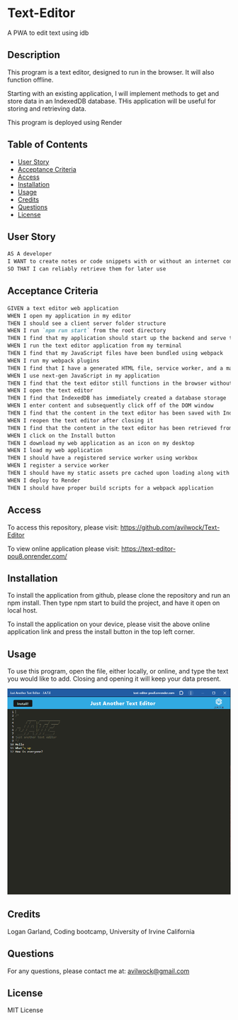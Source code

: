 # Text-Editor
A PWA to edit text using idb

## Description

This program is a text editor, designed to run in the browser. It will also function offline.

Starting with an existing application, I will implement methods to get and store data in an IndexedDB database. THis application will be useful for storing and retrieving data.

This program is deployed using Render

## Table of Contents

- [User Story](#user-story)
- [Acceptance Criteria](#acceptance-criteria)
- [Access](#access)
- [Installation](#installation)
- [Usage](#usage)
- [Credits](#credits)
- [Questions](#questions)
- [License](#license)


## User Story

```md
AS A developer
I WANT to create notes or code snippets with or without an internet connection
SO THAT I can reliably retrieve them for later use
```

## Acceptance Criteria

```md
GIVEN a text editor web application
WHEN I open my application in my editor
THEN I should see a client server folder structure
WHEN I run `npm run start` from the root directory
THEN I find that my application should start up the backend and serve the client
WHEN I run the text editor application from my terminal
THEN I find that my JavaScript files have been bundled using webpack
WHEN I run my webpack plugins
THEN I find that I have a generated HTML file, service worker, and a manifest file
WHEN I use next-gen JavaScript in my application
THEN I find that the text editor still functions in the browser without errors
WHEN I open the text editor
THEN I find that IndexedDB has immediately created a database storage
WHEN I enter content and subsequently click off of the DOM window
THEN I find that the content in the text editor has been saved with IndexedDB
WHEN I reopen the text editor after closing it
THEN I find that the content in the text editor has been retrieved from our IndexedDB
WHEN I click on the Install button
THEN I download my web application as an icon on my desktop
WHEN I load my web application
THEN I should have a registered service worker using workbox
WHEN I register a service worker
THEN I should have my static assets pre cached upon loading along with subsequent pages and static assets
WHEN I deploy to Render
THEN I should have proper build scripts for a webpack application
```

## Access

To access this repository, please visit: https://github.com/avilwock/Text-Editor

To view online application please visit: https://text-editor-pou8.onrender.com/


## Installation

To install the application from github, please clone the repository and run an npm install. Then type npm start to build the project, and have it open on local host.

To install the application on your device, please visit the above online application link and press the install button in the top left corner.

## Usage

To use this program, open the file, either locally, or online, and type the text you would like to add. Closing and opening it will keep your data present.

![alt text](client/src/images/JATE.png)

## Credits

Logan Garland, Coding bootcamp, University of Irvine California

## Questions

For any questions, please contact me at: avilwock@gmail.com

## License

MIT License